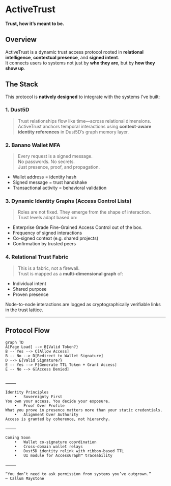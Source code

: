 # ActiveTrust

**Trust, how it’s meant to be.**

## Overview

ActiveTrust is a dynamic trust access protocol rooted in **relational intelligence**, **contextual presence**, and **signed intent**.  
It connects users to systems not just by **who they are**, but by **how they show up**.

## The Stack

This protocol is **natively designed** to integrate with the systems I've built:

### 1. **Dust5D**  
> Trust relationships flow like time—across relational dimensions.  
ActiveTrust anchors temporal interactions using **context-aware identity references** in Dust5D’s graph memory layer.

### 2. **Banano Wallet MFA**  
> Every request is a signed message.  
No passwords. No secrets.  
Just presence, proof, and propagation.

- Wallet address = identity hash
- Signed message = trust handshake
- Transactional activity = behavioral validation

### 3. **Dynamic Identity Graphs (Access Control Lists)**  
> Roles are not fixed. They emerge from the shape of interaction.  
Trust levels adapt based on:
- Enterprise Grade Fine-Grained Access Control out of the box. 
- Frequency of signed interactions
- Co-signed context (e.g. shared projects)
- Confirmation by trusted peers

### 4. **Relational Trust Fabric**  
> This is a fabric, not a firewall.  
Trust is mapped as a **multi-dimensional graph** of:
- Individual intent  
- Shared purpose  
- Proven presence

Node-to-node interactions are logged as cryptographically verifiable links in the trust lattice.

---

## Protocol Flow

```mermaid
graph TD
A[Page Load] --> B{Valid Token?}
B -- Yes --> C[Allow Access]
B -- No --> D[Redirect to Wallet Signature]
D --> E{Valid Signature?}
E -- Yes --> F[Generate TTL Token + Grant Access]
E -- No --> G[Access Denied]


⸻

Identity Principles
	•	Sovereignty First
You own your access. You decide your exposure.
	•	Proof Over Profile
What you prove in presence matters more than your static credentials.
	•	Alignment Over Authority
Access is granted by coherence, not hierarchy.

⸻

Coming Soon
	•	Wallet co-signature coordination
	•	Cross-domain wallet relays
	•	Dust5D identity relink with ribbon-based TTL
	•	UI module for AccessGraph™ traceability

⸻

“You don’t need to ask permission from systems you’ve outgrown.”
— Callum Maystone
